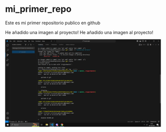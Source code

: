 # mi_primer_repo
Este es mi primer repositorio publico en github

He añadido una imagen al proyecto!
He añadido una imagen al proyecto!

![mi log](Pantallazo.png)